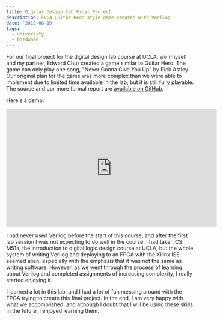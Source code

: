 ```yaml
---
title: Digital Design Lab Final Project
description: FPGA Guitar Hero style game created with Verilog
date: '2019-06-19'
tags:
  - university
  - hardware
---
```

For our final project for the digital design lab course at UCLA, we (myself and my partner, Edward Chu) created a game similar to Guitar Hero. The game can only play one song, "Never Gonna Give You Up" by Rick Astley. Our original plan for the game was more complex than we were able to implement due to limited time available in the lab, but it is still fully playable. The source and our more formal report are [available on GitHub](https://github.com/indiandennis/CS-M152a-Final-Project/tree/master). 

Here's a demo:

<iframe width="560" height="315" src="https://www.youtube.com/embed/xhBDwlnXX10" frameborder="0" allow="accelerometer; autoplay; encrypted-media; gyroscope; picture-in-picture" allowfullscreen></iframe>



I had never used Verilog before the start of this course, and after the first lab session I was not expecting to do well in the course. I had taken CS M51a, the introduction to digital logic design course at UCLA, but the whole system of writing Verilog and deploying to an FPGA with the Xilinx ISE seemed alien, especially with the emphasis that it was not the same as writing software. However, as we went through the process of learning about Verilog and completed assignments of increasing complexity, I really started enjoying it. 

I learned a lot in this lab, and I had a lot of fun messing around with the FPGA trying to create this final project. In the end, I am very happy with what we accomplished, and although I doubt that I will be using these skills in the future, I enjoyed learning them.
